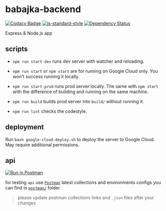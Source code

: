 # babajka-backend
[![Codacy Badge](https://api.codacy.com/project/badge/Grade/27a0eb2d7da645b983b464238ca7248e)](https://www.codacy.com/app/babajka/babajka-backend?utm_source=github.com&amp;utm_medium=referral&amp;utm_content=babajka/babajka-backend&amp;utm_campaign=Badge_Grade)
[![js-standard-style](https://img.shields.io/badge/code%20style-standard-brightgreen.svg)](http://standardjs.com)
[![Dependency Status](https://www.versioneye.com/user/projects/5958fad5368b0800734a43f0/badge.svg?style=flat-square)](https://www.versioneye.com/user/projects/5958fad5368b0800734a43f0)

Express &amp; Node.js app

## scripts

* `npm run start-dev` runs dev server with watcher and reloading.

* `npm run start` or `npm start` are for running on Google Cloud only. You won't success running it locally.

* `npm run start-prod` runs prod server locally. The same with `npm start` with the difference of building and running on the same machine.

* `npm run build` builds prod server into `build/` without running it.

* `npm run lint` checks the codestyle.

## deployment

Run `bash google-cloud-deploy.sh` to deploy the server to Google Cloud. May require additional permissions.

## api

[![Run in Postman](https://run.pstmn.io/button.svg)](https://app.getpostman.com/run-collection/233baf1d98e594c85218#?env%5Bbabajka%5D=W3siZW5hYmxlZCI6dHJ1ZSwia2V5IjoiRE9NQUlOIiwidmFsdWUiOiJodHRwOi8vbG9jYWxob3N0OjMwMDAiLCJ0eXBlIjoidGV4dCJ9LHsiZW5hYmxlZCI6dHJ1ZSwia2V5IjoiQVBJX1VSTCIsInZhbHVlIjoiL2FwaSIsInR5cGUiOiJ0ZXh0In1d)

for testing `api` use [`Postman`](https://www.getpostman.com/)
latest collections and environments configs you can find in [`postman/`](https://github.com/babajka/babajka-backend/tree/master/postman) folder

> please update postman collections links and `.json` files after your changes
